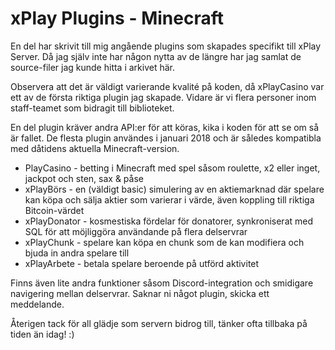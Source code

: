 # xPlay Plugins - Minecraft
En del har skrivit till mig angående plugins som skapades specifikt till xPlay Server. Då jag själv inte har någon nytta av de längre har jag samlat de source-filer jag kunde hitta i arkivet här.

Observera att det är väldigt varierande kvalité på koden, då xPlayCasino var ett av de första riktiga plugin jag skapade. Vidare är vi flera personer inom staff-teamet som bidragit till biblioteket.

En del plugin kräver andra API:er för att köras, kika i koden för att se om så är fallet.
De flesta plugin användes i januari 2018 och är således kompatibla med dåtidens aktuella Minecraft-version.

* PlayCasino - betting i Minecraft med spel såsom roulette, x2 eller inget, jackpot och sten, sax & påse
* xPlayBörs - en (väldigt basic) simulering av en aktiemarknad där spelare kan köpa och sälja aktier som varierar i värde, även koppling till riktiga Bitcoin-värdet
* xPlayDonator - kosmestiska fördelar för donatorer, synkroniserat med SQL för att möjliggöra användande på flera delservrar
* xPlayChunk - spelare kan köpa en chunk som de kan modifiera och bjuda in andra spelare till
* xPlayArbete - betala spelare beroende på utförd aktivitet

Finns även lite andra funktioner såsom Discord-integration och smidigare navigering mellan delservrar.
Saknar ni något plugin, skicka ett meddelande.

Återigen tack för all glädje som servern bidrog till, tänker ofta tillbaka på tiden än idag! :)
